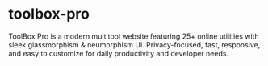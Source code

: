# toolbox-pro
ToolBox Pro is a modern multitool website featuring 25+ online utilities with sleek glassmorphism &amp; neumorphism UI. Privacy-focused, fast, responsive, and easy to customize for daily productivity and developer needs.
